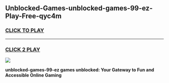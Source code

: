 
## Unblocked-Games-unblocked-games-99-ez-Play-Free-qyc4m
<h3>
<a href="https://premium76.site?title=unblocked-games-99-ez&ref=18A1">CLICK TO PLAY</a></h3>
<hr>

<h3>
<a href="https://premium76.site?title=unblocked-games-99-ez&ref=18A1">CLICK 2 PLAY</a>
  
</h3>

<a href="https://premium76.site?title=unblocked-games-99-ez&ref=18A1"><img src="https://clearcache.store/games.png"></a>


**unblocked-games-99-ez games unblocked: Your Gateway to Fun and Accessible Online Gaming**
